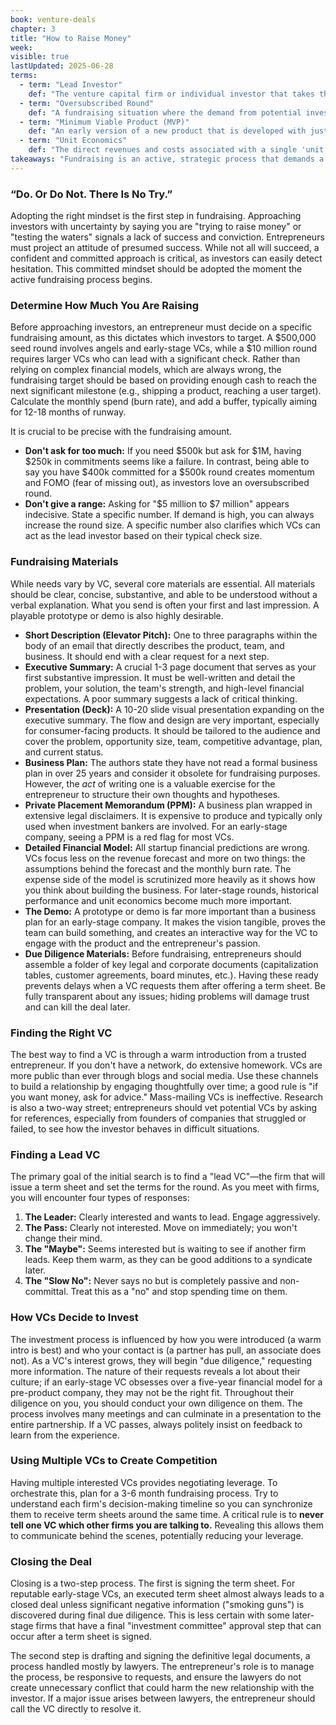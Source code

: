 ```yaml
---
book: venture-deals
chapter: 3
title: "How to Raise Money"
week: 
visible: true
lastUpdated: 2025-06-28
terms:
  - term: "Lead Investor"
    def: "The venture capital firm or individual investor that takes the primary role in a funding round. They typically invest the largest amount of money, negotiate the deal's terms by creating the term sheet, and often take a seat on the company's board of directors. Their commitment gives other investors confidence to participate."
  - term: "Oversubscribed Round"
    def: "A fundraising situation where the demand from potential investors is greater than the amount of money the company initially set out to raise. For example, a company seeking $2 million receives $4 million in offers. This high demand is a strong positive signal and gives the company significant negotiating leverage."
  - term: "Minimum Viable Product (MVP)"
    def: "An early version of a new product that is developed with just enough features to be usable by the first set of customers. The primary goal of an MVP is to gather feedback and validate the core business idea with the least amount of effort and expense."
  - term: "Unit Economics"
    def: "The direct revenues and costs associated with a single 'unit' of a business, such as one user or one item sold. It helps determine if a business model is profitable and scalable by answering the core question: 'Does the company make more money from a customer than it costs to acquire and serve them?'"
takeaways: "Fundraising is an active, strategic process that demands a confident mindset, meticulous preparation, and a targeted approach to finding the right investors. The core skills involved—understanding your audience, articulating value, creating compelling materials, and building relationships—are highly transferable to nearly any professional endeavor, from pitching a project internally to applying for a grant."
---
```


### “Do. Or Do Not. There Is No Try.”
Adopting the right mindset is the first step in fundraising. Approaching investors with uncertainty by saying you are "trying to raise money" or "testing the waters" signals a lack of success and conviction. Entrepreneurs must project an attitude of presumed success. While not all will succeed, a confident and committed approach is critical, as investors can easily detect hesitation. This committed mindset should be adopted the moment the active fundraising process begins.

### Determine How Much You Are Raising
Before approaching investors, an entrepreneur must decide on a specific fundraising amount, as this dictates which investors to target. A $500,000 seed round involves angels and early-stage VCs, while a $10 million round requires larger VCs who can lead with a significant check. Rather than relying on complex financial models, which are always wrong, the fundraising target should be based on providing enough cash to reach the next significant milestone (e.g., shipping a product, reaching a user target). Calculate the monthly spend (burn rate), and add a buffer, typically aiming for 12-18 months of runway.

It is crucial to be precise with the fundraising amount.
* **Don't ask for too much:** If you need $500k but ask for $1M, having $250k in commitments seems like a failure. In contrast, being able to say you have $400k committed for a $500k round creates momentum and FOMO (fear of missing out), as investors love an oversubscribed round.
* **Don't give a range:** Asking for "$5 million to $7 million" appears indecisive. State a specific number. If demand is high, you can always increase the round size. A specific number also clarifies which VCs can act as the lead investor based on their typical check size.

### Fundraising Materials
While needs vary by VC, several core materials are essential. All materials should be clear, concise, substantive, and able to be understood without a verbal explanation. What you send is often your first and last impression. A playable prototype or demo is also highly desirable.

* **Short Description (Elevator Pitch):** One to three paragraphs within the body of an email that directly describes the product, team, and business. It should end with a clear request for a next step.
* **Executive Summary:** A crucial 1-3 page document that serves as your first substantive impression. It must be well-written and detail the problem, your solution, the team's strength, and high-level financial expectations. A poor summary suggests a lack of critical thinking.
* **Presentation (Deck):** A 10-20 slide visual presentation expanding on the executive summary. The flow and design are very important, especially for consumer-facing products. It should be tailored to the audience and cover the problem, opportunity size, team, competitive advantage, plan, and current status.
* **Business Plan:** The authors state they have not read a formal business plan in over 25 years and consider it obsolete for fundraising purposes. However, the *act* of writing one is a valuable exercise for the entrepreneur to structure their own thoughts and hypotheses.
* **Private Placement Memorandum (PPM):** A business plan wrapped in extensive legal disclaimers. It is expensive to produce and typically only used when investment bankers are involved. For an early-stage company, seeing a PPM is a red flag for most VCs.
* **Detailed Financial Model:** All startup financial predictions are wrong. VCs focus less on the revenue forecast and more on two things: the assumptions behind the forecast and the monthly burn rate. The expense side of the model is scrutinized more heavily as it shows how you think about building the business. For later-stage rounds, historical performance and unit economics become much more important.
* **The Demo:** A prototype or demo is far more important than a business plan for an early-stage company. It makes the vision tangible, proves the team can build something, and creates an interactive way for the VC to engage with the product and the entrepreneur's passion.
* **Due Diligence Materials:** Before fundraising, entrepreneurs should assemble a folder of key legal and corporate documents (capitalization tables, customer agreements, board minutes, etc.). Having these ready prevents delays when a VC requests them after offering a term sheet. Be fully transparent about any issues; hiding problems will damage trust and can kill the deal later.

### Finding the Right VC
The best way to find a VC is through a warm introduction from a trusted entrepreneur. If you don't have a network, do extensive homework. VCs are more public than ever through blogs and social media. Use these channels to build a relationship by engaging thoughtfully over time; a good rule is "if you want money, ask for advice." Mass-mailing VCs is ineffective. Research is also a two-way street; entrepreneurs should vet potential VCs by asking for references, especially from founders of companies that struggled or failed, to see how the investor behaves in difficult situations.

### Finding a Lead VC
The primary goal of the initial search is to find a "lead VC"—the firm that will issue a term sheet and set the terms for the round. As you meet with firms, you will encounter four types of responses:
1.  **The Leader:** Clearly interested and wants to lead. Engage aggressively.
2.  **The Pass:** Clearly not interested. Move on immediately; you won't change their mind.
3.  **The "Maybe":** Seems interested but is waiting to see if another firm leads. Keep them warm, as they can be good additions to a syndicate later.
4.  **The "Slow No":** Never says no but is completely passive and non-committal. Treat this as a "no" and stop spending time on them.

### How VCs Decide to Invest
The investment process is influenced by how you were introduced (a warm intro is best) and who your contact is (a partner has pull, an associate does not). As a VC's interest grows, they will begin "due diligence," requesting more information. The nature of their requests reveals a lot about their culture; if an early-stage VC obsesses over a five-year financial model for a pre-product company, they may not be the right fit. Throughout their diligence on you, you should conduct your own diligence on them. The process involves many meetings and can culminate in a presentation to the entire partnership. If a VC passes, always politely insist on feedback to learn from the experience.

### Using Multiple VCs to Create Competition
Having multiple interested VCs provides negotiating leverage. To orchestrate this, plan for a 3-6 month fundraising process. Try to understand each firm's decision-making timeline so you can synchronize them to receive term sheets around the same time. A critical rule is to **never tell one VC which other firms you are talking to.** Revealing this allows them to communicate behind the scenes, potentially reducing your leverage.

### Closing the Deal
Closing is a two-step process. The first is signing the term sheet. For reputable early-stage VCs, an executed term sheet almost always leads to a closed deal unless significant negative information ("smoking guns") is discovered during final due diligence. This is less certain with some later-stage firms that have a final "investment committee" approval step that can occur after a term sheet is signed.

The second step is drafting and signing the definitive legal documents, a process handled mostly by lawyers. The entrepreneur's role is to manage the process, be responsive to requests, and ensure the lawyers do not create unnecessary conflict that could harm the new relationship with the investor. If a major issue arises between lawyers, the entrepreneur should call the VC directly to resolve it.